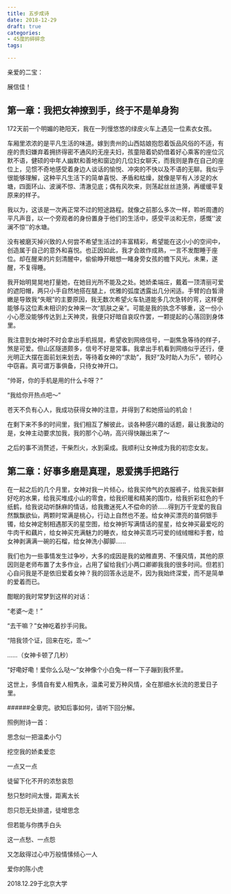 ```yaml
---
title: 五步成诗
date: 2018-12-29
draft: true
categories:
- 45度的碎碎念
tags:

---
```





亲爱的二宝：

展信佳！

## 第一章：我把女神撩到手，终于不是单身狗

172天前一个明媚的艳阳天，我在一列慢悠悠的绿皮火车上遇见一位素衣女孩。

车厢里浓浓的是平凡生活的味道。嫁到贵州的山西姑娘抱怨着饭品风俗的不适，有座的贵妇嫌弃着拥挤得密不通风的无座夫妇，孩童陪着奶奶借着好心乘客的座位沉默不语，健硕的中年人幽默和善地和窗边的几位妇女聊天，而我则是靠在自己的座位上，见惯不奇地感受着身边人谈话的愉悦、冲突的不快以及不语的无聊。我似乎很能够理解，这种平凡生活下的简单喜悦、矛盾和枯燥，就像是罕有人涉足的水塘，四面环山、波澜不惊、清澈见底；偶有风吹来，则荡起丝丝涟漪，再缓缓平复原来的样子。

我以为，这该是一次再正常不过的短途路程。就像之前那么多次一样，聆听周遭的平凡声音，以一个旁观者的身份置身于他们的生活中，感受平淡和无奈，感慨''波澜不惊''的水塘。

没有被磨灭掉兴致的人何尝不希望生活过的丰富精彩，希望能在这小小的空间中，创造属于自己的意外和喜悦。也正因如此，我才会故作成熟，一言不发酣睡于座位。却在醒来的片刻清醒中，偷偷睁开眼想一睹身旁女孩的檐下风光。未果，遂醒，不复得睡。

我开始明晃晃地打量她，在她目光所不能及之处。她娇柔端庄，戴着一顶清丽可爱的遮阳帽，两只小手自然地搭在腿上，优雅的弧度透露出几分闲适。手臂的白皙滑嫩是导致我“失眠”的主要原因，我无数次希望火车轨道能多几次急转的弯，这样便能够与这位素未相识的女神来一次“肌肤之亲”。可能是我的执念不够重，这一份小小心愿没能够传达到上天神灵，我便只好暗自哀叹作罢，一颗提起的心落回到身体里。

我注意到女神时不时会拿出手机摇晃，希望收到网络信号，一副焦急等待的样子，煞是可爱。但山区隧道颇多，信号不好是常事。我拿出手机看到网络似乎还行，便光明正大摆在面前划来划去，等待着女神的“求助”，我好“及时助人为乐”，顿时心中窃喜。真可谓万事俱备，只待女神开口。

“帅哥，你的手机是用的什么卡呀？”

“我给你开热点吧～”

苍天不负有心人，我成功获得女神的注意，并得到了和她搭讪的机会！

在剩下来不多的时间里，我们相互了解彼此，谈各种感兴趣的话题，最让我激动的是，女神主动要求加我，我的那个心呐，高兴得快蹦出来了～

之后的事不消赘述，干柴烈火，水到渠成。我顺利让女神成为我的初恋女友。



## 第二章：好事多磨是真理，恩爱携手把路行

在一起之后的几个月里，女神对我一片倾心，给我买帅气的衣服裤子，给我买新鲜好吃的水果，给我买堆成小山的零食，给我织暖和精美的围巾，给我折彩虹色的千纸鹤，给我说动听酥麻的情话，给我撒迷死人不偿命的骄......得到万千宠爱的我自然飘飘欲仙，两颗时常满是桃心，行动上自然也不差。给女神买漂亮的苗侗银手镯，给女神定制相遇那天的星空图，给女神折写满情话的星星，给女神买最爱吃的牛肉干和藕片，给女神买充满魅力的睡衣，给女神买乖巧可爱的绒绒帽和手套，给女神剥满满一碗的石榴，给女神洗小脚脚......

我们也为一些事情发生过争吵，大多的成因是我的幼稚直男、不懂风情，其他的原因则是老师布置了太多作业，占用了留给我们小两口卿卿我我的很多时间。但若扪心自问我是不是依旧爱着女神？我的回答永远是不，因为我始终深爱，而不是简单的爱着而已。

酣眠的我时常梦到这样的对话：

“老婆～走！”

“去干嘛？”女神吃着抄手问我。

“陪我领个证，回来在吃，乖～”

……（女神卡顿了几秒）

“好嘞好嘞！爱你么么哒～“女神像个小白兔一样一下子蹦到我怀里。

这世上，多情自有爱人相隽永，温柔可爱万种风情，全在那细水长流的恩爱日子里。


######全章完。欲知后事如何，请听下回分解。


照例附诗一首：

思念似一把温柔小勺

挖空我的娇柔爱恋

一点又一点

徒留下化不开的浓愁哀怨

愁只愁时间太慢，距离太长

怨只怨无处排遣，徒增思念

但若能与你携手白头

这一点愁、一点怨

又怎敌得过心中万般情愫倾心一人



爱你的陈小虎

2018.12.29于北京大学